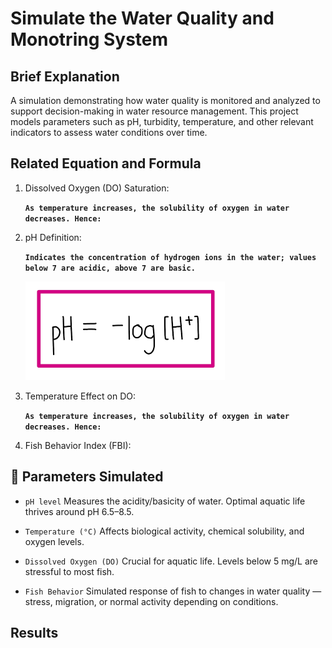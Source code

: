 # Simulate the Water Quality and Monotring System

## Brief Explanation 
A simulation demonstrating how water quality is monitored and analyzed to support decision-making in water resource management. This project models parameters such as pH, turbidity, temperature, and other relevant indicators to assess water conditions over time.

## Related Equation and Formula
1. Dissolved Oxygen (DO) Saturation:

    **`As temperature increases, the solubility of oxygen in water decreases. Hence:`**


2. pH Definition:

    **`Indicates the concentration of hydrogen ions in the water; values below 7 are acidic, above 7 are basic.`**

    ![Accidity Equation](staticimages/pH-eq.png)

3. Temperature Effect on DO:

    **`As temperature increases, the solubility of oxygen in water decreases. Hence:`**


4. Fish Behavior Index (FBI):


## 🧪 Parameters Simulated
- `pH level`
Measures the acidity/basicity of water. Optimal aquatic life thrives around pH 6.5–8.5.

- `Temperature (°C)`
Affects biological activity, chemical solubility, and oxygen levels.

- `Dissolved Oxygen (DO)`
Crucial for aquatic life. Levels below 5 mg/L are stressful to most fish.

- `Fish Behavior`
Simulated response of fish to changes in water quality — stress, migration, or normal activity depending on conditions.

## Results